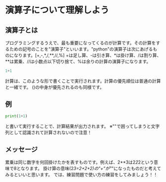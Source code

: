 # 演算子について理解しよう
## 演算子とは
プログラミングするうえで、最も重要になってくるのが計算です。その計算をするための記号のことを"演算子"といいます。"python"の演算子は次にあげるものになります。[+,-,*,/,**,//,%]
+は足し算、-は引き算、*は掛け算、/は割り算、**は累乗、//は小数点以下切り捨て、%は余りの計算の演算子になります。
```python
1+1
```
計算は、このような形で書くことで実行されます。計算の優先順位は普通の計算と一緒です。
()の中身が優先されるのも同様です。
## 例
```python
print(1+1)
```
と書いて実行することで、計算結果が出力されます。
※""で囲ってしまうと文字列として認識されて計算されないので注意！

## メッセージ
累乗は同じ数字を何回掛けたかを表すものです。例えば、2**3は2*2*2という意味で8となります。
掛け算の意味(2*3=2+2+2)の"+"が"*"になったものだと考えてみるといいと思います。
では、練習問題で使い方の練習をしてみましょう！！